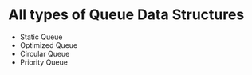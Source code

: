 # All types of Queue Data Structures

- Static Queue
- Optimized Queue
- Circular Queue
- Priority Queue
